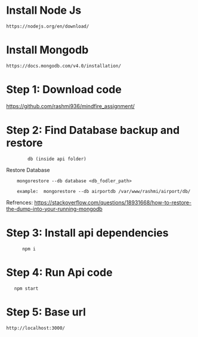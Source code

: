 #  Install Node Js

    https://nodejs.org/en/download/

# Install Mongodb

    https://docs.mongodb.com/v4.0/installation/
    
# Step 1: Download code 

 https://github.com/rashmi936/mindfire_assignment/
 
# Step 2: Find Database backup and restore 
          
            db (inside api folder)       
            
   Restore Database 

        mongorestore --db database <db_fodler_path>

        example:  mongorestore --db airportdb /var/www/rashmi/airport/db/
      
   Refrences:
      https://stackoverflow.com/questions/18931668/how-to-restore-the-dump-into-your-running-mongodb
   
 

# Step 3: Install api dependencies


          npm i 

# Step 4: Run Api code   


       npm start

# Step 5: Base url 

    http://localhost:3000/



